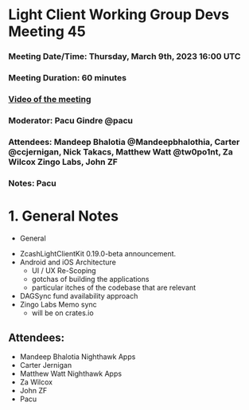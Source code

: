 # Light Client Working Group Devs Meeting 45
### Meeting Date/Time: Thursday, March 9th, 2023 16:00 UTC
### Meeting Duration: 60 minutes
### [Video of the meeting](not-recorded)
### Moderator: Pacu Gindre @pacu
### Attendees: Mandeep Bhalotia @Mandeepbhalothia, Carter @ccjernigan, Nick Takacs, Matthew Watt @tw0po1nt, Za Wilcox Zingo Labs, John ZF
### Notes: Pacu

# 1. General Notes
* General
 - ZcashLightClientKit 0.19.0-beta announcement.
 - Android and iOS Architecture
   - UI / UX Re-Scoping
   - gotchas of building the applications
   - particular itches of the codebase that are relevant
 - DAGSync fund availability approach
 - Zingo Labs Memo sync
   - will be on crates.io

## Attendees: 
- Mandeep Bhalotia Nighthawk Apps
- Carter Jernigan
- Matthew Watt Nighthawk Apps
- Za Wilcox
- John ZF
- Pacu
